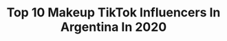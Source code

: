 ---
title: Top 10 Makeup TikTok Influencers In Argentina In 2020
description: >-
  Find top makeup TikTok influencers in Argentina in 2020. Most popular hashtags: #makeup #parati #foryoupage #foryou.
platform: TikTok
hits: 114
text_top: See the top-rated TikTok profiles on inBeat.
text_bottom: Our database holds 114 TikTok influencers like this in Argentina for you to connect with.
profiles:
  - username: "macubust"
    fullname: >-
      macubust
    bio: >-
      #MORITASTEAM 💜 Management: @meetandfun Makeup Pro🇦🇷solo me divierto✨
    location: "Argentina"
    followers: 538400
    engagement: 2114
    commentsToLikes: 0.015741
    id: ckbq86kqhuljb0j23urilithi
    verified: false
    hashtags: "#fakeblood, #moritasteam, #halloweenmakeup, #takeoffmymakeup"
  - username: "rox.ai.san"
    fullname: >-
      Rox Ai San
    bio: >-
      ~DramaSubject~+18~NonBinary~Makeup~Cosplay~Role~FeelFreeToDuetMe~SHADOWBANNED
    location: "Argentina"
    followers: 13500
    engagement: 1811
    commentsToLikes: 0.071861
    id: ckbrd07mfqouk0j23skfaa67u
    verified: false
    hashtags: "#backtohogwartsday, #crimsoncrown, #ronweasleycosplay, #backtohogwarts"
  - username: "madmeok"
    fullname: >-
      AGUS MANCINI
    bio: >-
      Argentina 🇦🇷 Cantante/bailarina/maquilladora HAGO HUMOR CON EL MAKEUP 🤡
    location: "Argentina"
    followers: 708600
    engagement: 2286
    commentsToLikes: 0.015817
    id: ckdsqr0y7ot2y0j23h8f4u4vt
    verified: false
    hashtags: "#fx, #lipstick, #halloween, #reaccion"
  - username: "leandrolujansegur4"
    fullname: >-
      Leandro Segura💥 
    bio: >-
      de circo🎪 argentina🇦🇷 ⭐aprendiz en makeup⭐ que dicen, llegamos a 60K?🤔🤩
    location: "Argentina"
    followers: 54400
    engagement: 2084
    commentsToLikes: 0.027834
    id: ckaihgdyw5tz40i787t2cawpm
    verified: false
    hashtags: "#makeup, #argentina, #calavera, #halloween"
  - username: "giem.makeup"
    fullname: >-
      Greta Mura
    bio: >-
      Ig: @giem.makeup 💄
    location: "Argentina"
    followers: 9905
    engagement: 1098
    commentsToLikes: 0.064374
    id: ckbra9qmuonwk0j23xsvesc8r
    verified: false
    hashtags: "#makeup, #tiktokglobal, #foryoupage, #tiktok"
  - username: "jazchurebello_"
    fullname: >-
      ⚡️𝕵𝖆𝖟𝖒í𝖓⚡️
    bio: >-
      Ig: jazminrebello Ig: jazchu_makeup 🤍60k?🤍
    location: "Argentina"
    followers: 55200
    engagement: 2821
    commentsToLikes: 0.016052
    id: ckauonqkrtqw60j234eco6w48
    verified: false
    hashtags: "#foryou, #feature, #denlelike, #siganme"
  - username: "gla2makeup"
    fullname: >-
      gla2makeup
    bio: >-
      Sfx makeup here🤓😊 📸 Follow my insta: gla2makeup 🤗
    location: "Argentina"
    followers: 30056
    engagement: 1231
    commentsToLikes: 0.025001
    id: cka0li8i3r4vi0i78t69xqen7
    verified: false
    hashtags: "#valentinesday, #monster, #sfx, #diamond"
  - username: "odetokillme"
    fullname: >-
      odetokillme
    bio: >-
      karen con k de kagadas, porque vivo mandándomelas ⬇️mas makeups en mi ig⬇️
    location: "Argentina"
    followers: 59200
    engagement: 1897
    commentsToLikes: 0.011433
    id: ckcdzuae1hesm0j23z9mh64j7
    verified: false
    hashtags: "#foryou, #ahs, #halloween, #makeuptutorial"
  - username: "morelimperiss"
    fullname: >-
      More Limperis
    bio: >-
      🇦🇷 @menta.makeup_
    location: "Argentina"
    followers: 33400
    engagement: 1219
    commentsToLikes: 0.009509
    id: ckai0op1t8idb0i78swxwl0kt
    verified: false
    hashtags: "#argentina, #te, #foryoupage, #fyp"
  - username: "mauroriquelmemakeup1"
    fullname: >-
      Mauro Riquelme
    bio: >-
      MAKEUP ARTIST Tengo estudio donde dicto cursos a profesionales y principiantes.
    location: "Argentina"
    followers: 238300
    engagement: 1385
    commentsToLikes: 0.011998
    id: ckcuw2e2alhuc0j23j1ikb3up
    verified: false
    hashtags: "#makeupartist, #makeup, #makeupviral, #tips"
---